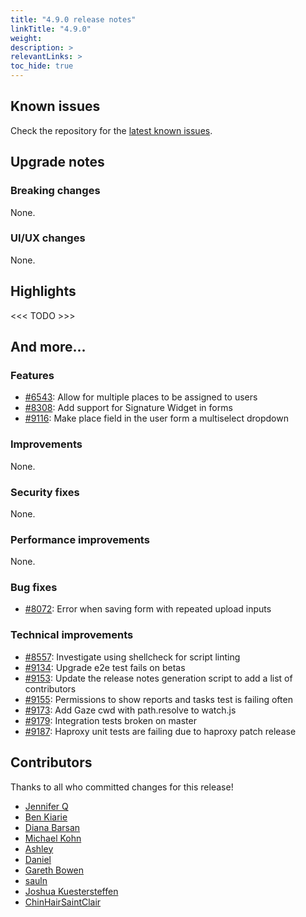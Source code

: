 ```yaml
---
title: "4.9.0 release notes"
linkTitle: "4.9.0"
weight:
description: >
relevantLinks: >
toc_hide: true
---
```


## Known issues

Check the repository for the [latest known issues](https://github.com/medic/cht-core/issues?q=is%3Aissue+label%3A%22Affects%3A+4.9.0%22).

## Upgrade notes

### Breaking changes

None.

### UI/UX changes

None.


## Highlights

<<< TODO >>>

## And more...

### Features

- [#6543](https://github.com/medic/cht-core/issues/6543): Allow for multiple places to be assigned to users
- [#8308](https://github.com/medic/cht-core/issues/8308): Add support for Signature Widget in forms
- [#9116](https://github.com/medic/cht-core/issues/9116): Make place field in the user form a multiselect dropdown 

### Improvements

None.

### Security fixes

None.

### Performance improvements

None.

### Bug fixes

- [#8072](https://github.com/medic/cht-core/issues/8072): Error when saving form with repeated upload inputs

### Technical improvements

- [#8557](https://github.com/medic/cht-core/issues/8557): Investigate using shellcheck for script linting
- [#9134](https://github.com/medic/cht-core/issues/9134): Upgrade e2e test fails on betas
- [#9153](https://github.com/medic/cht-core/issues/9153): Update the release notes generation script to add a list of contributors
- [#9155](https://github.com/medic/cht-core/issues/9155): Permissions to show reports and tasks test is failing often
- [#9173](https://github.com/medic/cht-core/issues/9173): Add Gaze cwd with path.resolve to watch.js
- [#9179](https://github.com/medic/cht-core/issues/9179): Integration tests broken on master
- [#9187](https://github.com/medic/cht-core/issues/9187): Haproxy unit tests are failing due to haproxy patch release



## Contributors

Thanks to all who committed changes for this release!

- [Jennifer Q](https://github.com/latin-panda)
- [Ben Kiarie](https://github.com/Benmuiruri)
- [Diana Barsan](https://github.com/dianabarsan)
- [Michael Kohn](https://github.com/michaelkohn)
- [Ashley](https://github.com/mrjones-plip)
- [Daniel](https://github.com/nydr)
- [Gareth Bowen](https://github.com/garethbowen)
- [sauln](https://github.com/fardarter)
- [Joshua Kuestersteffen](https://github.com/jkuester)
- [ChinHairSaintClair](https://github.com/ChinHairSaintClair)

